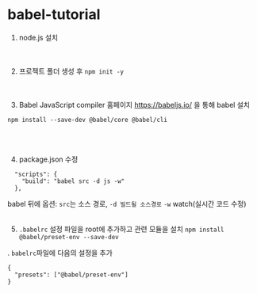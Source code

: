 # babel-tutorial
1. node.js 설치   
<br/><br/>

2. 프로젝트 폴더 생성 후 ```npm init -y```  
<br/><br/>

3. Babel JavaScript compiler 홈페이지 https://babeljs.io/ 을 통해 babel 설치
```
npm install --save-dev @babel/core @babel/cli
```
<br/><br/>

4. package.json 수정
```
  "scripts": {
    "build": "babel src -d js -w"
  },
```
babel 뒤에 옵션: ```src```는 소스 경로, ```-d 빌드될 소스경로``` ```-w``` watch(실시간 코드 수정)
<br/><br/>


5. ```.babelrc``` 설정 파일을 root에 추가하고 관련 모듈을 설치
```npm install @babel/preset-env --save-dev``` 

. ```babelrc```파일에 다음의 설정을 추가

```
{
  "presets": ["@babel/preset-env"]
}
```
<br/><br/>
